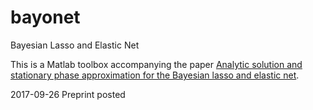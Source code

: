 # bayonet
Bayesian Lasso and Elastic Net

This is a Matlab toolbox accompanying the paper <a href="https://arxiv.org/abs/1709.08535">Analytic solution and stationary phase approximation for the Bayesian lasso and elastic net</a>.

2017-09-26  Preprint posted
